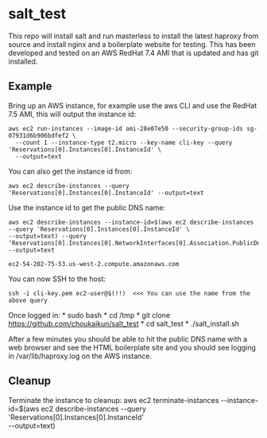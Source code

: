 # salt_test
This repo will install salt and run masterless to install the latest haproxy from source and install nginx and a boilerplate website
for testing.  This has been developed and tested on an AWS RedHat 7.4 AMI that is updated and has git installed.

## Example
  Bring up an AWS instance, for example use the aws CLI and use the RedHat 7.5 AMI, this will output the instance id:
 
    aws ec2 run-instances --image-id ami-28e07e50 --security-group-ids sg-07931d6b906bdfef2 \
      --count 1 --instance-type t2.micro --key-name cli-key --query 'Reservations[0].Instances[0].InstanceId' \
      --output=text

  You can also get the instance id from:
  
    aws ec2 describe-instances --query 'Reservations[0].Instances[0].InstanceId' --output=text
    
  Use the instance id to get the public DNS name:
  
    aws ec2 describe-instances --instance-id=$(aws ec2 describe-instances --query 'Reservations[0].Instances[0].InstanceId' \
    --output=text) --query 'Reservations[0].Instances[0].NetworkInterfaces[0].Association.PublicDnsName' --output=text
    
    ec2-54-202-75-53.us-west-2.compute.amazonaws.com
    
  You can now SSH to the host:
  
    ssh -i cli-key.pem ec2-user@$(!!)  <<< You can use the name from the above query
    
  Once logged in:
    * sudo bash
    * cd /tmp
    * git clone https://github.com/choukaikun/salt_test
    * cd salt_test
    * ./salt_install.sh
    
  After a few minutes you should be able to hit the public DNS name with a web browser and see the HTML boilerplate site and 
  you should see logging in /var/lib/haproxy.log on the AWS instance.
  
## Cleanup
  Terminate the instance to cleanup:
    aws ec2 terminate-instances --instance-id=$(aws ec2 describe-instances --query 'Reservations[0].Instances[0].InstanceId' \
    --output=text)
